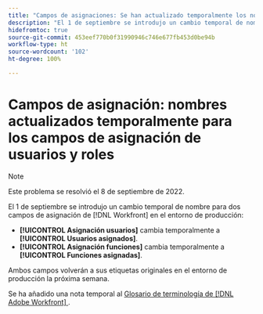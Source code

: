 ```yaml
---
title: "Campos de asignaciones: Se han actualizado temporalmente los nombres de los campos de asignación de usuarios y asignación de funciones"
description: "El 1 de septiembre se introdujo un cambio temporal de nombre para dos campos de asignación de [!DNL Workfront] en el entorno de producción."
hidefromtoc: true
source-git-commit: 453eef770b0f31990946c746e677fb453d0be94b
workflow-type: ht
source-wordcount: '102'
ht-degree: 100%

---
```



# Campos de asignación: nombres actualizados temporalmente para los campos de asignación de usuarios y roles

>[!NOTE]
>
>Este problema se resolvió el 8 de septiembre de 2022.

El 1 de septiembre se introdujo un cambio temporal de nombre para dos campos de asignación de [!DNL Workfront] en el entorno de producción:

* **[!UICONTROL Asignación usuarios]** cambia temporalmente a **[!UICONTROL Usuarios asignados]**.
* **[!UICONTROL Asignación funciones]** cambia temporalmente a **[!UICONTROL Funciones asignadas]**.

Ambos campos volverán a sus etiquetas originales en el entorno de producción la próxima semana.

Se ha añadido una nota temporal al [Glosario de terminología de [!DNL Adobe Workfront] ](https://experienceleague.adobe.com/docs/workfront/using/basics/workfront-terminology-glossary.html?lang=es).
